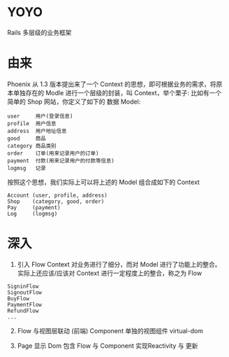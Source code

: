 # YOYO
Rails 多层级的业务框架

# 由来
Phoenix 从 1.3 版本提出来了一个 Context 的思想，即可根据业务的需求，将原本单独存在的 Modle
进行一个层级的封装，叫 Context，举个栗子:
比如有一个简单的 Shop 网站，你定义了如下的 数据 Model:

```
user     用户(登录信息)
profile  用户信息
address  用户地址信息
good     商品
category 商品类别
order    订单(用来记录用户的订单)
payment  付款(用来记录用户的付款等信息)
logmsg   记录
```

按照这个思想，我们实际上可以将上述的 Model 组合成如下的 Context

```
Account (user, profile, address)
Shop    (category, good, order)
Pay     (payment)
Log     (logmsg)
```

# 深入
1. 引入 Flow
Context 对业务进行了细分，而对 Model 进行了功能上的整合。
实际上还应该/应该对 Context 进行一定程度上的整合，称之为 Flow

```
SigninFlow
SignoutFlow
BuyFlow
PaymentFlow
RefundFlow
...
```

2. Flow 与视图层联动 (前端)
Component 单独的视图组件
virtual-dom

3. Page 显示 Dom
包含 Flow 与 Component
实现Reactivity 与 更新
